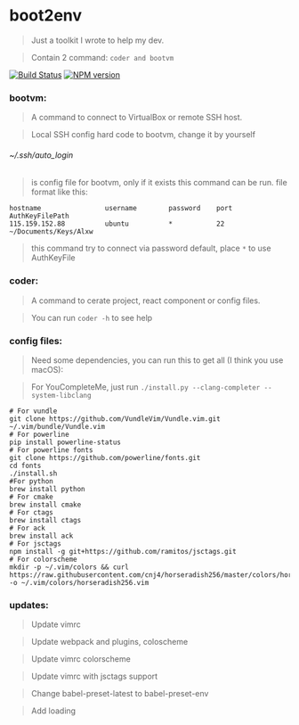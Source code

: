 # boot2env

> Just a toolkit I wrote to help my dev.

> Contain 2 command: ```coder and bootvm```

[![Build Status](https://travis-ci.org/springhack/boot2env.svg?branch=master)](https://travis-ci.org/springhack/boot2env) [![NPM version](https://img.shields.io/badge/boot2env-flat-green.svg)](https://www.npmjs.com/package/boot2env)

### bootvm:

> A command to connect to VirtualBox or remote SSH host.

> Local SSH config hard code to bootvm, change it by yourself

###### ~/.ssh/auto_login

> is config file for bootvm, only if it exists this command can be run. file format like this:

```
hostname                username        password    port    AuthKeyFilePath
115.159.152.88          ubuntu          *           22      ~/Documents/Keys/Alxw
```

> this command try to connect via password default, place ```*``` to use AuthKeyFile

### coder: 

> A command to cerate project, react component or config files.

> You can run ```coder -h``` to see help

### config files:

> Need some dependencies, you can run this to get all (I think you use macOS):

> For YouCompleteMe, just run `./install.py --clang-completer --system-libclang`

```
# For vundle
git clone https://github.com/VundleVim/Vundle.vim.git ~/.vim/bundle/Vundle.vim
# For powerline
pip install powerline-status
# For powerline fonts
git clone https://github.com/powerline/fonts.git
cd fonts
./install.sh
#For python
brew install python
# For cmake
brew install cmake
# For ctags
brew install ctags
# For ack
brew install ack
# For jsctags
npm install -g git+https://github.com/ramitos/jsctags.git
# For colorscheme
mkdir -p ~/.vim/colors && curl https://raw.githubusercontent.com/cnj4/horseradish256/master/colors/horseradish256.vim -o ~/.vim/colors/horseradish256.vim
```

### updates:

> Update vimrc

> Update webpack and plugins, coloscheme

> Update vimrc colorscheme

> Update vimrc with jsctags support

> Change babel-preset-latest to babel-preset-env

> Add loading 
